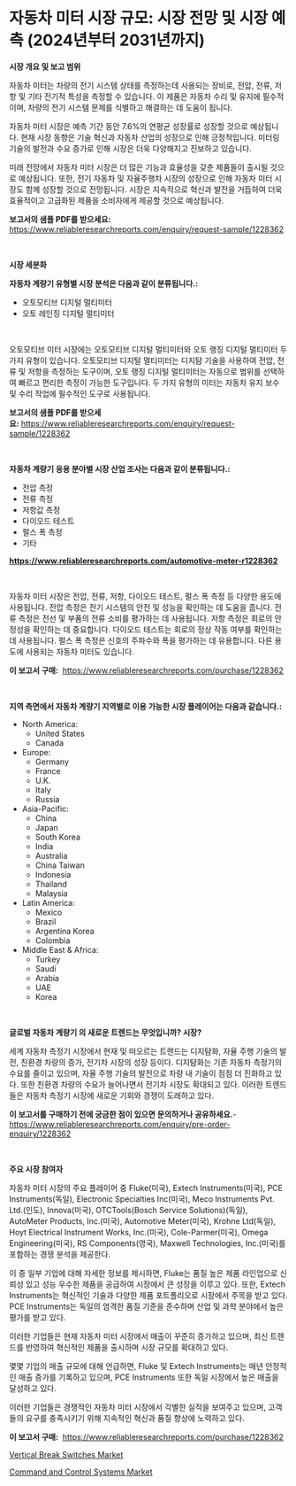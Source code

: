 <p><h1>자동차 미터 시장 규모: 시장 전망 및 시장 예측 (2024년부터 2031년까지)</h1></p><p><strong>시장 개요 및 보고 범위</strong></p>
<p><p>자동차 미터는 차량의 전기 시스템 상태를 측정하는데 사용되는 장비로, 전압, 전류, 저항 및 기타 전기적 특성을 측정할 수 있습니다. 이 제품은 자동차 수리 및 유지에 필수적이며, 차량의 전기 시스템 문제를 식별하고 해결하는 데 도움이 됩니다.</p><p>자동차 미터 시장은 예측 기간 동안 7.6%의 연평균 성장률로 성장할 것으로 예상됩니다. 현재 시장 동향은 기술 혁신과 자동차 산업의 성장으로 인해 긍정적입니다. 미터링 기술의 발전과 수요 증가로 인해 시장은 더욱 다양해지고 진보하고 있습니다.</p><p>미래 전망에서 자동차 미터 시장은 더 많은 기능과 효율성을 갖춘 제품들이 출시될 것으로 예상됩니다. 또한, 전기 자동차 및 자율주행차 시장의 성장으로 인해 자동차 미터 시장도 함께 성장할 것으로 전망됩니다. 시장은 지속적으로 혁신과 발전을 거듭하여 더욱 효율적이고 고급화된 제품을 소비자에게 제공할 것으로 예상됩니다.</p></p>
<p><strong>보고서의 샘플 PDF를 받으세요:</strong> <a href="https://www.reliableresearchreports.com/enquiry/request-sample/1228362">https://www.reliableresearchreports.com/enquiry/request-sample/1228362</a></p>
<p>&nbsp;</p>
<p><strong>시장 세분화</strong></p>
<p><strong>자동차 계량기 유형별 시장 분석은 다음과 같이 분류됩니다.:</strong></p>
<p><ul><li>오토모티브 디지털 멀티미터</li><li>오토 레인징 디지털 멀티미터</li></ul></p>
<p>&nbsp;</p>
<p><p>오토모티브 미터 시장에는 오토모티브 디지털 멀티미터와 오토 랭징 디지털 멀티미터 두 가지 유형이 있습니다. 오토모티브 디지털 멀티미터는 디지턈 기술을 사용하여 전압, 전류 및 저항을 측정하는 도구이며, 오토 랭징 디지털 멀티미터는 자동으로 범위를 선택하여 빠르고 편리한 측정이 가능한 도구입니다. 두 가지 유형의 미터는 자동차 유지 보수 및 수리 작업에 필수적인 도구로 사용됩니다.</p></p>
<p><strong>보고서의 샘플 PDF를 받으세요:</strong>&nbsp;<a href="https://www.reliableresearchreports.com/enquiry/request-sample/1228362">https://www.reliableresearchreports.com/enquiry/request-sample/1228362</a></p>
<p>&nbsp;</p>
<p><strong> 자동차 계량기 응용 분야별 시장 산업 조사는 다음과 같이 분류됩니다.:</strong></p>
<p><ul><li>전압 측정</li><li>전류 측정</li><li>저항값 측정</li><li>다이오드 테스트</li><li>펄스 폭 측정</li><li>기타</li></ul></p>
<p><strong><a href="https://www.reliableresearchreports.com/automotive-meter-r1228362">https://www.reliableresearchreports.com/automotive-meter-r1228362</a></strong></p>
<p>&nbsp;</p>
<p><p>자동차 미터 시장은 전압, 전류, 저항, 다이오드 테스트, 펄스 폭 측정 등 다양한 용도에 사용됩니다. 전압 측정은 전기 시스템의 안전 및 성능을 확인하는 데 도움을 줍니다. 전류 측정은 전선 및 부품의 전류 소비를 평가하는 데 사용됩니다. 저항 측정은 회로의 안정성을 확인하는 데 중요합니다. 다이오드 테스트는 회로의 정상 작동 여부를 확인하는 데 사용됩니다. 펄스 폭 측정은 신호의 주파수와 폭을 평가하는 데 유용합니다. 다른 용도에 사용되는 자동차 미터도 있습니다.</p></p>
<p><strong>이 보고서 구매:</strong>&nbsp; <a href="https://www.reliableresearchreports.com/purchase/1228362">https://www.reliableresearchreports.com/purchase/1228362</a></p>
<p>&nbsp;</p>
<p><strong>지역 측면에서 자동차 계량기 지역별로 이용 가능한 시장 플레이어는 다음과 같습니다.:</strong></p>
<p><ul>
    <li>
        North America:
        <ul>
            <li>United States</li>
            <li>Canada</li>
        </ul>
    </li>
    <li>
        Europe:
        <ul>
            <li>Germany</li>
            <li>France</li>
            <li>U.K.</li>
            <li>Italy</li>
            <li>Russia</li>
        </ul>
    </li>
    <li>
        Asia-Pacific:
        <ul>
            <li>China</li>
            <li>Japan</li>
            <li>South Korea</li>
            <li>India</li>
            <li>Australia</li>
            <li>China Taiwan</li>
            <li>Indonesia</li>
            <li>Thailand</li>
            <li>Malaysia</li>
        </ul>
    </li>
    <li>
        Latin America:
        <ul>
            <li>Mexico</li>
            <li>Brazil</li>
            <li>Argentina Korea</li>
            <li>Colombia</li>
        </ul>
    </li>
    <li>
        Middle East & Africa:
        <ul>
            <li>Turkey</li>
            <li>Saudi</li>
            <li>Arabia</li>
            <li>UAE</li>
            <li>Korea</li>
        </ul>
    </li>
    </ul></p>
<p>&nbsp;</p>
<p><strong>글로벌 자동차 계량기 의 새로운 트렌드는 무엇입니까? 시장?</strong></p>
<p><p>세계 자동차 측정기 시장에서 현재 및 떠오르는 트렌드는 디지턈화, 자율 주행 기술의 발전, 친환경 차량의 증가, 전기차 시장의 성장 등이다. 디지턈화는 기존 자동차 측정기의 수요를 줄이고 있으며, 자율 주행 기술의 발전으로 차량 내 기술이 점점 더 진화하고 있다. 또한 친환경 차량의 수요가 늘어나면서 전기차 시장도 확대되고 있다. 이러한 트렌드들은 자동차 측정기 시장에 새로운 기회와 경쟁이 도래하고 있다.</p></p>
<p><strong>이 보고서를 구매하기 전에 궁금한 점이 있으면 문의하거나 공유하세요.</strong>- <a href="https://www.reliableresearchreports.com/enquiry/pre-order-enquiry/1228362">https://www.reliableresearchreports.com/enquiry/pre-order-enquiry/1228362</a></p>
<p>&nbsp;</p>
<p><strong>주요 시장 참여자</strong></p>
<p><p>자동차 미터 시장의 주요 플레이어 중 Fluke(미국), Extech Instruments(미국), PCE Instruments(독일), Electronic Specialties Inc(미국), Meco Instruments Pvt. Ltd.(인도), Innova(미국), OTCTools(Bosch Service Solutions)(독일), AutoMeter Products, Inc.(미국), Automotive Meter(미국), Krohne Ltd(독일), Hoyt Electrical Instrument Works, Inc.(미국), Cole-Parmer(미국), Omega Engineering(미국), RS Components(영국), Maxwell Technologies, Inc.(미국)를 포함하는 경쟁 분석을 제공한다.</p><p>이 중 일부 기업에 대해 자세한 정보를 제시하면, Fluke는 품질 높은 제품 라인업으로 신뢰성 있고 성능 우수한 제품을 공급하여 시장에서 큰 성장을 이루고 있다. 또한, Extech Instruments는 혁신적인 기술과 다양한 제품 포트폴리오로 시장에서 주목을 받고 있다. PCE Instruments는 독일의 엄격한 품질 기준을 준수하며 산업 및 과학 분야에서 높은 평가를 받고 있다.</p><p>이러한 기업들은 현재 자동차 미터 시장에서 매출이 꾸준히 증가하고 있으며, 최신 트렌드를 반영하여 혁신적인 제품을 출시하며 시장 규모를 확대하고 있다.</p><p>몇몇 기업의 매출 규모에 대해 언급하면, Fluke 및 Extech Instruments는 매년 안정적인 매출 증가를 기록하고 있으며, PCE Instruments 또한 독일 시장에서 높은 매출을 달성하고 있다.</p><p>이러한 기업들은 경쟁적인 자동차 미터 시장에서 각별한 실적을 보여주고 있으며, 고객들의 요구를 충족시키기 위해 지속적인 혁신과 품질 향상에 노력하고 있다.</p></p>
<p><strong>이 보고서 구매:</strong>&nbsp;&nbsp;<a href="https://www.reliableresearchreports.com/purchase/1228362">https://www.reliableresearchreports.com/purchase/1228362</a></p>
<p><p><a href="https://scarlet-rocket-c63.notion.site/Vertical-Break-Switches-Market-Trends-and-Market-Analysis-forecasted-for-period-2024-2031-791532b37ff5434cbe84314b63d42c83">Vertical Break Switches Market</a></p><p><a href="https://github.com/GroverBarry/Market-Research-Report-List-4/blob/main/command-and-control-systems-market.md">Command and Control Systems Market</a></p></p>